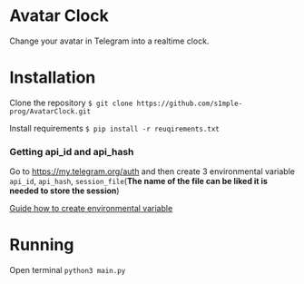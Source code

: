 # Avatar Clock

Change your avatar in Telegram into a realtime clock.

# Installation
Clone the repository `$ git clone https://github.com/s1mple-prog/AvatarClock.git`

Install requirements `$ pip install -r reuqirements.txt`
    
### Getting api_id and api_hash
Go to https://my.telegram.org/auth and then create 3 environmental variable `api_id`,
`api_hash`, `session_file`(**The name of the file can be liked it is needed to store the session**)

[Guide how to create environmental variable](https://www.twilio.com/blog/2017/01/how-to-set-environment-variables.html)

# Running

Open terminal `python3 main.py`